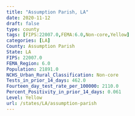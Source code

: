 ```yaml
---
title: "Assumption Parish, LA"
date: 2020-11-12
draft: false
type: county
tags: [FIPS:22007.0,FEMA:6.0,Non-core,Yellow]
categories: [LA]
County: Assumption Parish
State: LA
FIPS: 22007.0
FEMA_Region: 6.0
Population: 21891.0
NCHS_Urban_Rural_Classification: Non-core
Tests_in_prior_14_days: 462.0
Fourteen_day_test_rate_per_100000: 2110.0
Percent_Positivity_in_prior_14_days: 0.061
Level: Yellow
url: /states/LA/assumption-parish
---
```



